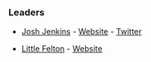 ### Leaders

* [Josh Jenkins](mailto:josh.jenkins@owasp.org) - [Website](https://www.huggablehacker.com/) - [Twitter](https://twitter.com/huggablehacker)

* [Little Felton](mailto:little.felton@owasp.org) - [Website](https://www.meetup.com/owaspCLT/members/216241929/)
